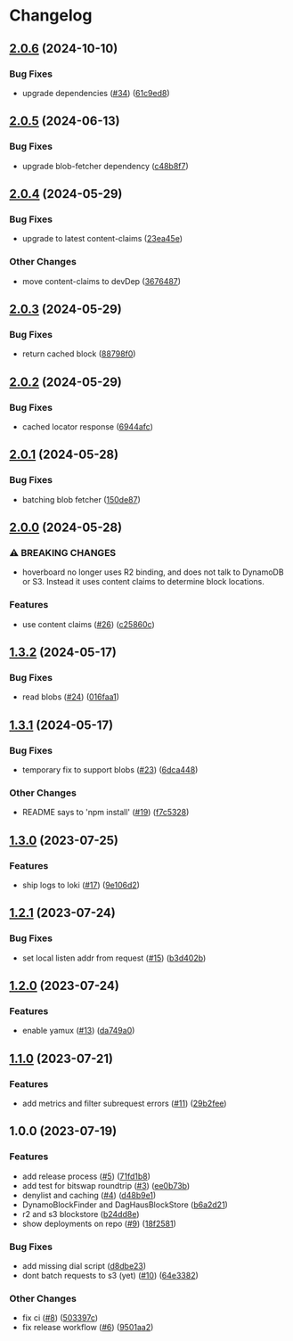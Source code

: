 # Changelog

## [2.0.6](https://github.com/storacha/hoverboard/compare/v2.0.5...v2.0.6) (2024-10-10)


### Bug Fixes

* upgrade dependencies ([#34](https://github.com/storacha/hoverboard/issues/34)) ([61c9ed8](https://github.com/storacha/hoverboard/commit/61c9ed85ba8cb485582d3c9dbd92b5d07440c5f8))

## [2.0.5](https://github.com/web3-storage/hoverboard/compare/v2.0.4...v2.0.5) (2024-06-13)


### Bug Fixes

* upgrade blob-fetcher dependency ([c48b8f7](https://github.com/web3-storage/hoverboard/commit/c48b8f75be2b56583ecfdd6114bb53970c80b0b5))

## [2.0.4](https://github.com/web3-storage/hoverboard/compare/v2.0.3...v2.0.4) (2024-05-29)


### Bug Fixes

* upgrade to latest content-claims ([23ea45e](https://github.com/web3-storage/hoverboard/commit/23ea45e489ec51551da6ad81bdfd8026b2085289))


### Other Changes

* move content-claims to devDep ([3676487](https://github.com/web3-storage/hoverboard/commit/3676487d2a61247c012781a5a7d2ea45887aa340))

## [2.0.3](https://github.com/web3-storage/hoverboard/compare/v2.0.2...v2.0.3) (2024-05-29)


### Bug Fixes

* return cached block ([88798f0](https://github.com/web3-storage/hoverboard/commit/88798f0508fa2aeb42523f3f14835f2f91035bf3))

## [2.0.2](https://github.com/web3-storage/hoverboard/compare/v2.0.1...v2.0.2) (2024-05-29)


### Bug Fixes

* cached locator response ([6944afc](https://github.com/web3-storage/hoverboard/commit/6944afcc6db8c43696fa03eb2973f4abd98c7f06))

## [2.0.1](https://github.com/web3-storage/hoverboard/compare/v2.0.0...v2.0.1) (2024-05-28)


### Bug Fixes

* batching blob fetcher ([150de87](https://github.com/web3-storage/hoverboard/commit/150de874596922f451a610c63a831ea83499266a))

## [2.0.0](https://github.com/web3-storage/hoverboard/compare/v1.3.2...v2.0.0) (2024-05-28)


### ⚠ BREAKING CHANGES

* hoverboard no longer uses R2 binding, and does not talk to DynamoDB or S3. Instead it uses content claims to determine block locations.

### Features

* use content claims ([#26](https://github.com/web3-storage/hoverboard/issues/26)) ([c25860c](https://github.com/web3-storage/hoverboard/commit/c25860c31ca41f328468c034c42cd8b75182c466))

## [1.3.2](https://github.com/web3-storage/hoverboard/compare/v1.3.1...v1.3.2) (2024-05-17)


### Bug Fixes

* read blobs ([#24](https://github.com/web3-storage/hoverboard/issues/24)) ([016faa1](https://github.com/web3-storage/hoverboard/commit/016faa198bae483a7087252806fe8ef203e3e242))

## [1.3.1](https://github.com/web3-storage/hoverboard/compare/v1.3.0...v1.3.1) (2024-05-17)


### Bug Fixes

* temporary fix to support blobs ([#23](https://github.com/web3-storage/hoverboard/issues/23)) ([6dca448](https://github.com/web3-storage/hoverboard/commit/6dca448dbb507dfa2a98b95451a0ae2ff15587fb))


### Other Changes

* README says to 'npm install' ([#19](https://github.com/web3-storage/hoverboard/issues/19)) ([f7c5328](https://github.com/web3-storage/hoverboard/commit/f7c5328fa14c567482a3dc9f039bc4bc18d4ff87))

## [1.3.0](https://github.com/web3-storage/hoverboard/compare/v1.2.1...v1.3.0) (2023-07-25)


### Features

* ship logs to loki ([#17](https://github.com/web3-storage/hoverboard/issues/17)) ([9e106d2](https://github.com/web3-storage/hoverboard/commit/9e106d25c8a50b0cf7df3fd6a4b9ca82758b426b))

## [1.2.1](https://github.com/web3-storage/hoverboard/compare/v1.2.0...v1.2.1) (2023-07-24)


### Bug Fixes

* set local listen addr from request ([#15](https://github.com/web3-storage/hoverboard/issues/15)) ([b3d402b](https://github.com/web3-storage/hoverboard/commit/b3d402ba84889b4926b92e4a802bbeade03eded6))

## [1.2.0](https://github.com/web3-storage/hoverboard/compare/v1.1.0...v1.2.0) (2023-07-24)


### Features

* enable yamux ([#13](https://github.com/web3-storage/hoverboard/issues/13)) ([da749a0](https://github.com/web3-storage/hoverboard/commit/da749a0f78b4944851aabeebc39390c1f8224640))

## [1.1.0](https://github.com/web3-storage/hoverboard/compare/v1.0.0...v1.1.0) (2023-07-21)


### Features

* add metrics and filter subrequest errors ([#11](https://github.com/web3-storage/hoverboard/issues/11)) ([29b2fee](https://github.com/web3-storage/hoverboard/commit/29b2fee5aa955f64867af1941da589d227b04846))

## 1.0.0 (2023-07-19)


### Features

* add release process ([#5](https://github.com/web3-storage/hoverboard/issues/5)) ([71fd1b8](https://github.com/web3-storage/hoverboard/commit/71fd1b87362ed6ed308ac9514c05d2e2a03c4092))
* add test for bitswap roundtrip ([#3](https://github.com/web3-storage/hoverboard/issues/3)) ([ee0b73b](https://github.com/web3-storage/hoverboard/commit/ee0b73b1db76d0b3d53ca2df48e613b680aaddc6))
* denylist and caching ([#4](https://github.com/web3-storage/hoverboard/issues/4)) ([d48b9e1](https://github.com/web3-storage/hoverboard/commit/d48b9e118987de149f56f85b00440d0849d524d6))
* DynamoBlockFinder and DagHausBlockStore ([b6a2d21](https://github.com/web3-storage/hoverboard/commit/b6a2d2112ffb40c7bba747aa9713af18c7996cc9))
* r2 and s3 blockstore ([b24dd8e](https://github.com/web3-storage/hoverboard/commit/b24dd8e769b024fce73a4c7f618d8309c6d92b6f))
* show deployments on repo ([#9](https://github.com/web3-storage/hoverboard/issues/9)) ([18f2581](https://github.com/web3-storage/hoverboard/commit/18f2581571435ae090f6a26b57e896498f314061))


### Bug Fixes

* add missing dial script ([d8dbe23](https://github.com/web3-storage/hoverboard/commit/d8dbe23e0c437ca59d6c4d59a087b1f8a3cd5e4e))
* dont batch requests to s3 (yet) ([#10](https://github.com/web3-storage/hoverboard/issues/10)) ([64e3382](https://github.com/web3-storage/hoverboard/commit/64e3382ac1bfba9c177f3aec34508271d26f714c))


### Other Changes

* fix ci ([#8](https://github.com/web3-storage/hoverboard/issues/8)) ([503397c](https://github.com/web3-storage/hoverboard/commit/503397c0c0580fb56190bdead519a0009e5d7bd3))
* fix release workflow ([#6](https://github.com/web3-storage/hoverboard/issues/6)) ([9501aa2](https://github.com/web3-storage/hoverboard/commit/9501aa2add1f1903855b8c23d981a6d455d6cff0))
